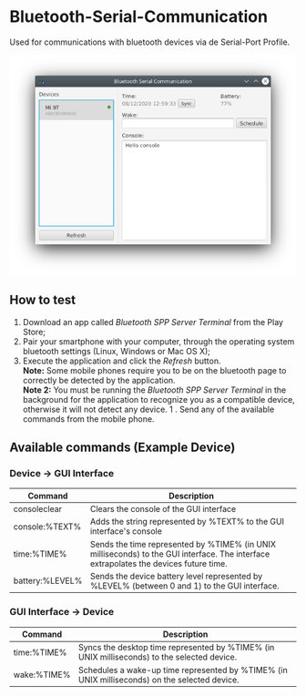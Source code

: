 # Bluetooth-Serial-Communication

Used for communications with bluetooth devices via de Serial-Port Profile.

![ExampleDevice](screenshots/ExampleDevice.png)

## How to test

1. Download an app called *Bluetooth SPP Server Terminal* from the Play Store;
1. Pair your smartphone with your computer, through the operating system bluetooth settings (Linux, Windows or Mac OS X);
1. Execute the application and click the *Refresh* button. \
**Note:** Some mobile phones require you to be on the bluetooth page to correctly be detected by the application. \
**Note 2:** You must be running the *Bluetooth SPP Server Terminal* in the background for the application to recognize you as a compatible device, otherwise it will not detect any device.
1 . Send any of the available commands from the mobile phone.

## Available commands (Example Device)

### Device -> GUI Interface
Command | Description
------- | -----------
consoleclear | Clears the console of the GUI interface
console:%TEXT% | Adds the string represented by %TEXT% to the GUI interface's console
time:%TIME% | Sends the time represented by %TIME% (in UNIX milliseconds) to the GUI interface. The interface extrapolates the devices future time.
battery:%LEVEL% | Sends the device battery level represented by %LEVEL% (between 0 and 1) to the GUI interface.

### GUI Interface -> Device
Command | Description
------- | -----------
time:%TIME% | Syncs the desktop time represented by %TIME% (in UNIX milliseconds) to the selected device.
wake:%TIME% | Schedules a wake-up time represented by %TIME% (in UNIX milliseconds) on the selected device.

